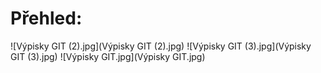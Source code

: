 # Přehled:
![Výpisky GIT (2).jpg](Výpisky GIT (2).jpg)
![Výpisky GIT (3).jpg](Výpisky GIT (3).jpg)
![Výpisky GIT.jpg](Výpisky GIT.jpg)




